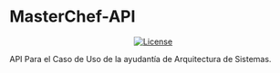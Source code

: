 # MasterChef-API
<p align="center">
<a href="https://github.com/Crepu/MasterChef-API"><img src="https://img.shields.io/badge/license-GPL--3.0-green.svg" alt="License"></a>
</p>

API Para el Caso de Uso de la ayudantía de Arquitectura de Sistemas.
